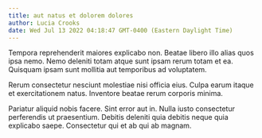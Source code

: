 ```yaml
---
title: aut natus et dolorem dolores
author: Lucia Crooks
date: Wed Jul 13 2022 04:18:47 GMT-0400 (Eastern Daylight Time)
---
```

Tempora reprehenderit maiores explicabo non. Beatae libero illo alias quos ipsa nemo. Nemo deleniti totam atque sunt ipsam rerum totam et ea. Quisquam ipsam sunt mollitia aut temporibus ad voluptatem.

 Rerum consectetur nesciunt molestiae nisi officia eius. Culpa earum itaque et exercitationem natus. Inventore beatae rerum corporis minima.

 Pariatur aliquid nobis facere. Sint error aut in. Nulla iusto consectetur perferendis ut praesentium. Debitis deleniti quia debitis neque quia explicabo saepe. Consectetur qui et ab qui ab magnam.